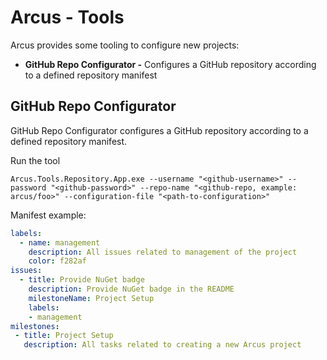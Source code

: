 # Arcus - Tools
Arcus provides some tooling to configure new projects:

- **GitHub Repo Configurator -** Configures a GitHub repository according to a defined repository manifest

## GitHub Repo Configurator
GitHub Repo Configurator configures a GitHub repository according to a defined repository manifest.

Run the tool
```shell
Arcus.Tools.Repository.App.exe --username "<github-username>" --password "<github-password>" --repo-name "<github-repo, example: arcus/foo>" --configuration-file "<path-to-configuration>"
```

Manifest example:
```yaml
labels:
  - name: management
    description: All issues related to management of the project
    color: f282af
issues:
  - title: Provide NuGet badge
    description: Provide NuGet badge in the README
    milestoneName: Project Setup
    labels:
    - management
milestones:
 - title: Project Setup
   description: All tasks related to creating a new Arcus project
```